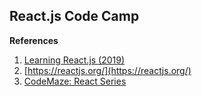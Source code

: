 ## React.js Code Camp
**References**
1. [Learning React.js (2019)](https://www.linkedin.com/learning/learning-react-js-2019/add-react-to-an-html-page)
2. [https://reactjs.org/](https://reactjs.org/)
3. [CodeMaze: React Series](https://code-maze.com/react-series/)


